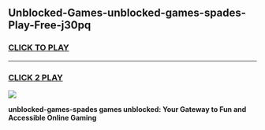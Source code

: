 
## Unblocked-Games-unblocked-games-spades-Play-Free-j30pq
<h3>
<a href="https://premium76.site?title=unblocked-games-spades&ref=20A">CLICK TO PLAY</a></h3>
<hr>

<h3>
<a href="https://premium76.site?title=unblocked-games-spades&ref=20A">CLICK 2 PLAY</a>
  
</h3>

<a href="https://premium76.site?title=unblocked-games-spades&ref=20A"><img src="https://clearcache.store/games.png"></a>


**unblocked-games-spades games unblocked: Your Gateway to Fun and Accessible Online Gaming**
